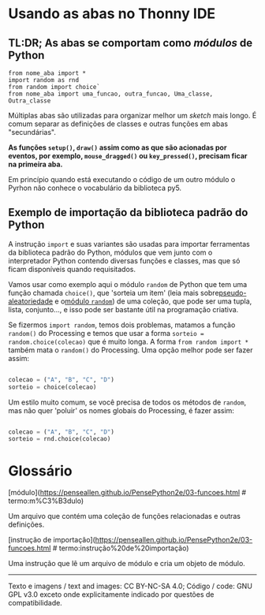 # Usando as abas no Thonny IDE
## TL:DR; As abas se comportam como *módulos* de Python

```
from nome_aba import *
import random as rnd
from random import choice`
from nome_aba import uma_funcao, outra_funcao, Uma_classe, Outra_classe
``` 


Múltiplas abas são utilizadas para organizar melhor um *sketch* mais longo. É comum separar as definições de classes e outras funções em abas "secundárias".

**As funções `setup()`,  `draw()` assim como as que são acionadas por eventos, por exemplo, `mouse_dragged()` ou `key_pressed()`, precisam ficar na primeira aba.**

Em princípio quando está executando o código de um outro módulo o Pyrhon não conhece o vocabulário da biblioteca py5.


## Exemplo de importação da biblioteca padrão do Python

A instrução `import` e suas variantes são usadas para importar ferramentas da biblioteca padrão do Python, módulos que vem junto com o interpretador Python contendo diversas funções e classes, mas que só ficam disponíveis quando requisitados.

Vamos usar como exemplo aqui o módulo `random` de Python que tem uma função chamada `choice()`, que 'sorteia um item' (leia mais sobre[pseudo-aleatoriedade](aleatoriedade_1.md) e o[módulo `random`](aleatoriedade_2.md)) de uma coleção, que pode ser uma tupla, lista, conjunto..., e isso pode ser bastante útil na programação criativa.

Se fizermos `import random`, temos dois problemas, matamos a função `random()` do Processing e temos que usar a forma `sorteio = random.choice(colecao)` que é muito longa. A forma `from random import *` também mata o `random()` do Processing. Uma opção melhor pode ser fazer assim:

```python

colecao = ("A", "B", "C", "D")
sorteio = choice(colecao)
```

Um estilo muito comum, se você precisa de todos os métodos de `random`, mas não quer 'poluir' os nomes globais do Processing, é fazer assim:

```python

colecao = ("A", "B", "C", "D")
sorteio = rnd.choice(colecao)
```

# Glossário

[módulo](https://penseallen.github.io/PensePython2e/03-funcoes.html  # termo:m%C3%B3dulo)

Um arquivo que contém uma coleção de funções relacionadas e outras definições.

[instrução de importação](https://penseallen.github.io/PensePython2e/03-funcoes.html  # termo:instrução%20de%20importação)

Uma instrução que lê um arquivo de módulo e cria um objeto de módulo.

---
Texto e imagens / text and images: CC BY-NC-SA 4.0; Código / code: GNU GPL v3.0 exceto onde explicitamente indicado por questões de compatibilidade.
